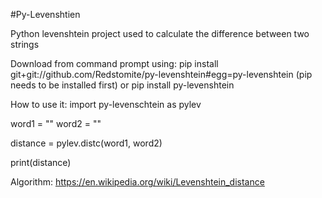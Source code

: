 #Py-Levenshtien

Python levenshtein project used to calculate the difference between two strings

Download from command prompt using:
pip install git+git://github.com/Redstomite/py-levenshtein#egg=py-levenshtein
(pip needs to be installed first)
or
pip install py-levenshtein

How to use it:
import py-levenschtein as pylev

word1 = ""
word2 = ""

distance = pylev.distc(word1, word2)

print(distance)



Algorithm:
https://en.wikipedia.org/wiki/Levenshtein_distance
